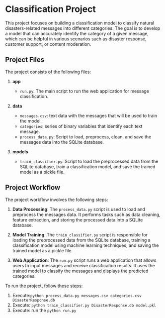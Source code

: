 # Classification Project

This project focuses on building a classification model to classify natural disasters-related messages into different categories. The goal is to develop a model that can accurately identify the category of a given message, which can be helpful in various scenarios such as disaster response, customer support, or content moderation.

## Project Files

The project consists of the following files:

1. **app**
   - `run.py`: The main script to run the web application for message classification.
2. **data**
   - `messages.csv`: text data with the messages that will be used to train the model.
   - `categories`: series of binary variables that identify each text message.
   - `process_data.py`: Script to load, preprocess, clean, and save the messages data into the SQLite database.

3. **models**
   - `train_classifier.py`: Script to load the preprocessed data from the SQLite database, train a classification model, and save the trained model as a pickle file.

## Project Workflow

The project workflow involves the following steps:

1. **Data Processing**: The `process_data.py` script is used to load and preprocess the messages data. It performs tasks such as data cleaning, feature extraction, and storing the processed data into a SQLite database. 

2. **Model Training**: The `train_classifier.py` script is responsible for loading the preprocessed data from the SQLite database, training a classification model using machine learning techniques, and saving the trained model as a pickle file.

3. **Web Application**: The `run.py` script runs a web application that allows users to input messages and receive classification results. It uses the trained model to classify the messages and displays the predicted categories.

To run the project, follow these steps:

1. Execute:`python process_data.py messages.csv categories.csv DisasterResponse.db`
2. Execute: `python train_classifier.py DisasterResponse.db model.pkl`
3. Execute: run the `python run.py`
